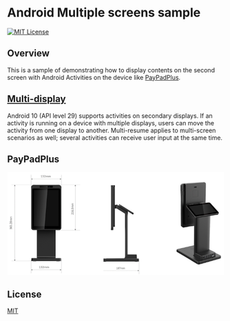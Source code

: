 # Android Multiple screens sample
[![MIT License](https://img.shields.io/badge/license-MIT-blue)](https://github.com/japancv/android-multiple-screens-sample/blob/main/LICENSE)

## Overview
This is a sample of demonstrating how to display contents on the second screen with Android Activities on the device like [PayPadPlus](https://www.japancv.co.jp/en/solutions/fr_payment/).

## [Multi-display](https://developer.android.com/guide/topics/large-screens/multi-window-support)
Android 10 (API level 29) supports activities on secondary displays. If an activity is running on a device with multiple displays, users can move the activity from one display to another. Multi-resume applies to multi-screen scenarios as well; several activities can receive user input at the same time.

## PayPadPlus

![PayPadPlus](img/paypadplus.png)

## License
[MIT](https://choosealicense.com/licenses/mit/)